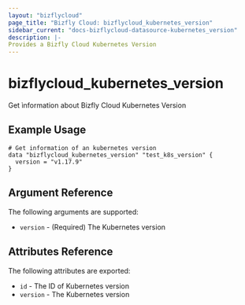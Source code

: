 ```yaml
---
layout: "bizflycloud"
page_title: "Bizfly Cloud: bizflycloud_kubernetes_version"
sidebar_current: "docs-bizflycloud-datasource-kubernetes_version"
description: |-
Provides a Bizfly Cloud Kubernetes Version
---
```


# bizflycloud\_kubernetes\_version

Get ìnformation about Bizfly Cloud Kubernetes Version

## Example Usage

```hcl
# Get information of an kubernetes version
data "bizflycloud_kubernetes_version" "test_k8s_version" {
  version = "v1.17.9"
}
```

## Argument Reference

The following arguments are supported:

* `version` - (Required) The Kubernetes version

## Attributes Reference

The following attributes are exported:

* `id` - The ID of Kubernetes version
* `version` - The Kubernetes version